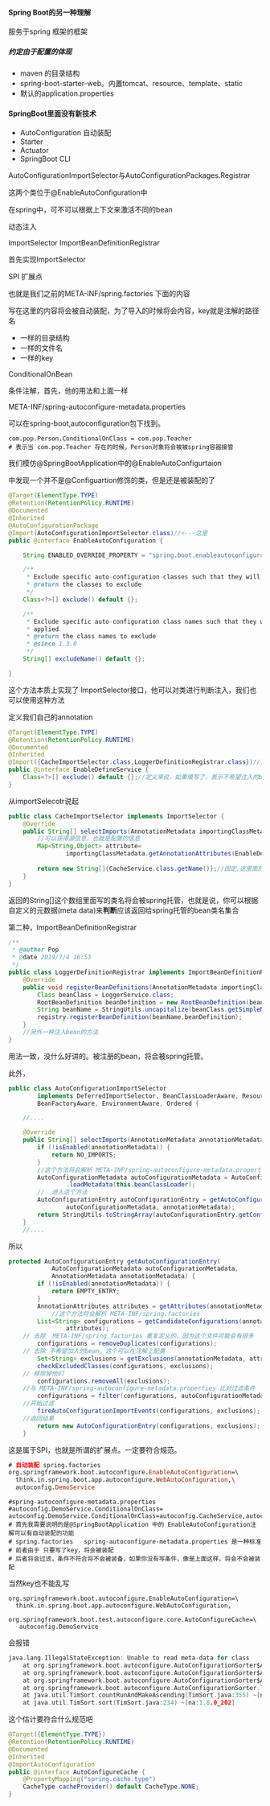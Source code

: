 #### Spring Boot的另一种理解

服务于spring 框架的框架



##### 约定由于配置的体现

* maven 的目录结构
* spring-boot-starter-web。内置tomcat、resource、template、static
* 默认的application.properties



#### SpringBoot里面没有新技术

* AutoConfiguration 自动装配
* Starter
* Actuator
* SpringBoot CLI



AutoConfigurationImportSelector与AutoConfigurationPackages.Registrar

这两个类位于@EnableAutoConfiguration中

在spring中，可不可以根据上下文来激活不同的bean

动态注入

ImportSelector
ImportBeanDefinitionRegistrar

首先实现ImportSelector



SPI 扩展点

也就是我们之前的META-INF/spring.factories 下面的内容

写在这里的内容将会被自动装配，为了导入的时候将会内容，key就是注解的路径名

* 一样的目录结构
* 一样的文件名
* 一样的key

ConditionalOnBean

条件注解，首先，他的用法和上面一样

META-INF/spring-autoconfigure-metadata.properties

可以在spring-boot,autoconfiguration包下找到。

```properties
com.pop.Person.ConditionalOnClass = com.pop.Teacher
# 表示当 com.pop.Teacher 存在的时候，Person对象将会被被spring容器接管
```



我们模仿@SpringBootApplication中的@EnableAutoConfigurtaion

中发现一个并不是@Configuartion修饰的类，但是还是被装配的了

```java
@Target(ElementType.TYPE)
@Retention(RetentionPolicy.RUNTIME)
@Documented
@Inherited
@AutoConfigurationPackage
@Import(AutoConfigurationImportSelector.class)//<---这里
public @interface EnableAutoConfiguration {

	String ENABLED_OVERRIDE_PROPERTY = "spring.boot.enableautoconfiguration";

	/**
	 * Exclude specific auto-configuration classes such that they will never be applied.
	 * @return the classes to exclude
	 */
	Class<?>[] exclude() default {};

	/**
	 * Exclude specific auto-configuration class names such that they will never be
	 * applied.
	 * @return the class names to exclude
	 * @since 1.3.0
	 */
	String[] excludeName() default {};

}
```

这个方法本质上实现了 ImportSelector接口，他可以对类进行判断注入，我们也可以使用这种方法

定义我们自己的annotation

```java
@Target(ElementType.TYPE)
@Retention(RetentionPolicy.RUNTIME)
@Documented
@Inherited
@Import({CacheImportSelector.class,LoggerDefinitionRegistrar.class})//首先，这里不是configuartion，而是importSelector
public @interface EnableDefineService {
    Class<?>[] exclude() default {};//定义来说，如果填写了，表示不希望注入的bean的class
}

```

从importSelecotr说起

```java
public class CacheImportSelector implements ImportSelector {
    @Override
    public String[] selectImports(AnnotationMetadata importingClassMetadata) {
        //可以获得源信息，也就是配置的信息
        Map<String,Object> attribute=
                importingClassMetadata.getAnnotationAttributes(EnableDefineService.class.getName());
		
        return new String[]{CacheService.class.getName()};//固定,这里面的内容将会被spring托管
    }
}

```

返回的String[]这个数组里面写的类名将会被spring托管，也就是说，你可以根据自定义的元数据(meta data)来**判断**应该返回给spring托管的bean类名集合

第二种，ImportBeanDefinitionRegistrar

```java
/**
 * @author Pop
 * @date 2019/7/4 16:53
 */
public class LoggerDefinitionRegistrar implements ImportBeanDefinitionRegistrar {
    @Override
    public void registerBeanDefinitions(AnnotationMetadata importingClassMetadata, BeanDefinitionRegistry registry) {
        Class beanClass = LoggerService.class;
        RootBeanDefinition beanDefinition = new RootBeanDefinition(beanClass);
        String beanName = StringUtils.uncapitalize(beanClass.getSimpleName());//首字母小写
        registry.registerBeanDefinition(beanName,beanDefinition);
    }
    //另外一种注入bean的方法
}
```

用法一致，没什么好讲的。被注册的bean，将会被spring托管。

此外，

```java
public class AutoConfigurationImportSelector
		implements DeferredImportSelector, BeanClassLoaderAware, ResourceLoaderAware,
		BeanFactoryAware, EnvironmentAware, Ordered {

	//....

	@Override
	public String[] selectImports(AnnotationMetadata annotationMetadata) {
		if (!isEnabled(annotationMetadata)) {
			return NO_IMPORTS;
		}
        //这个方法将会解析 META-INF/spring-autoconfigure-metadata.properties
		AutoConfigurationMetadata autoConfigurationMetadata = AutoConfigurationMetadataLoader
				.loadMetadata(this.beanClassLoader);
        //  进入这个方法
		AutoConfigurationEntry autoConfigurationEntry = getAutoConfigurationEntry(
				autoConfigurationMetadata, annotationMetadata);
		return StringUtils.toStringArray(autoConfigurationEntry.getConfigurations());
	}
	//....
```

所以

```java
protected AutoConfigurationEntry getAutoConfigurationEntry(
			AutoConfigurationMetadata autoConfigurationMetadata,
			AnnotationMetadata annotationMetadata) {
		if (!isEnabled(annotationMetadata)) {
			return EMPTY_ENTRY;
		}
		AnnotationAttributes attributes = getAttributes(annotationMetadata);
    		//这个方法将会解析 META-INF/spring.factories
		List<String> configurations = getCandidateConfigurations(annotationMetadata,
				attributes);
    // 去除  META-INF/spring.factories 重复定义的，因为这个文件可能会有很多
		configurations = removeDuplicates(configurations);
    // 去除 不希望加入的bean，这个可以在注解上配置
		Set<String> exclusions = getExclusions(annotationMetadata, attributes);
		checkExcludedClasses(configurations, exclusions);
    // 移除掉他们
		configurations.removeAll(exclusions);
    //与 META-INF/spring-autoconfigure-metadata.properties 比对过滤条件
		configurations = filter(configurations, autoConfigurationMetadata);
    //开始过滤
		fireAutoConfigurationImportEvents(configurations, exclusions);
    //返回结果
		return new AutoConfigurationEntry(configurations, exclusions);
	}
```

这是属于SPI，也就是所谓的扩展点。一定要符合规范。

```pro
# 自动装配 spring.factories
org.springframework.boot.autoconfigure.EnableAutoConfiguration=\
  think.in.spring.boot.app.autoconfigure.WebAutoConfiguration,\
  autoconfig.DemoService
```

```properties
#spring-autoconfigure-metadata.properties
#autoconfig.DemoService.ConditionalOnClass=
autoconfig.DemoService.ConditionalOnClass=autoconfig.CacheService,autoconfig.TestService
# 首先我需要说明的是@SpringBootApplication 中的 EnableAutoConfiguration注解可以有自动装配的功能
# spring.factories   spring-autoconfigure-metadata.properties 是一种标准
# 前者由于 只要写了key，将会被装配
# 后者将会过滤，条件不符合将不会被装备，如果你没有写条件，像是上面这样，将会不会被装配

```

当然key也不能乱写

```properties
org.springframework.boot.autoconfigure.EnableAutoConfiguration=\
  think.in.spring.boot.app.autoconfigure.WebAutoConfiguration,

org.springframework.boot.test.autoconfigure.core.AutoConfigureCache=\
   autoconfig.DemoService
```

会报错

```c
java.lang.IllegalStateException: Unable to read meta-data for class 
	at org.springframework.boot.autoconfigure.AutoConfigurationSorter$AutoConfigurationClass.getAnnotationMetadata(AutoConfigurationSorter.java:245) ~[spring-boot-autoconfigure-2.1.5.RELEASE.jar:2.1.5.RELEASE]
	at org.springframework.boot.autoconfigure.AutoConfigurationSorter$AutoConfigurationClass.getOrder(AutoConfigurationSorter.java:214) ~[spring-boot-autoconfigure-2.1.5.RELEASE.jar:2.1.5.RELEASE]
	at org.springframework.boot.autoconfigure.AutoConfigurationSorter$AutoConfigurationClass.access$000(AutoConfigurationSorter.java:155) ~[spring-boot-autoconfigure-2.1.5.RELEASE.jar:2.1.5.RELEASE]
	at org.springframework.boot.autoconfigure.AutoConfigurationSorter.lambda$getInPriorityOrder$0(AutoConfigurationSorter.java:63) ~[spring-boot-autoconfigure-2.1.5.RELEASE.jar:2.1.5.RELEASE]
	at java.util.TimSort.countRunAndMakeAscending(TimSort.java:355) ~[na:1.8.0_202]
	at java.util.TimSort.sort(TimSort.java:234) ~[na:1.8.0_202]

```

这个估计要符合什么规范吧

```java
@Target({ElementType.TYPE})
@Retention(RetentionPolicy.RUNTIME)
@Documented
@Inherited
@ImportAutoConfiguration
public @interface AutoConfigureCache {
    @PropertyMapping("spring.cache.type")
    CacheType cacheProvider() default CacheType.NONE;
}
```

